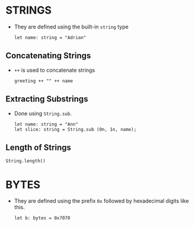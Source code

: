 # STRINGS

- They are defined using the built-in `string` type

  ```
  let name: string = "Adrian"
  ```

## Concatenating Strings

- `++` is used to concatenate strings

  ```
  greeting ++ "" ++ name
  ```

## Extracting Substrings

- Done using `String.sub`.

  ```
  let name: string = "Ann"
  let slice: string = String.sub (0n, 1n, name);
  ```

## Length of Strings
`String.length()`



# BYTES
- They are defined using the prefix `0x` followed by hexadecimal digits like this.
  ```
  let b: bytes = 0x7070
  ```  